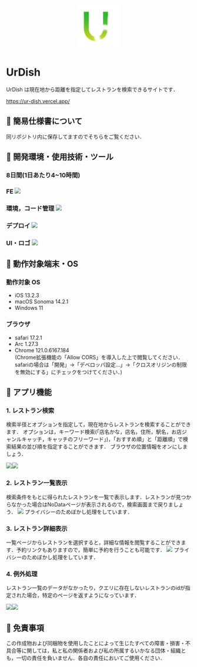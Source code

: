 <!-- This is a [Next.js](https://nextjs.org/) project bootstrapped with [`create-next-app`](https://github.com/vercel/next.js/tree/canary/packages/create-next-app).

## Getting Started

First, run the development server:

```bash
npm run dev
# or
yarn dev
# or
pnpm dev
# or
bun dev
```

Open [http://localhost:3000](http://localhost:3000) with your browser to see the result.

You can start editing the page by modifying `app/page.tsx`. The page auto-updates as you edit the file.

This project uses [`next/font`](https://nextjs.org/docs/basic-features/font-optimization) to automatically optimize and load Inter, a custom Google Font.

## Learn More

To learn more about Next.js, take a look at the following resources:

- [Next.js Documentation](https://nextjs.org/docs) - learn about Next.js features and API.
- [Learn Next.js](https://nextjs.org/learn) - an interactive Next.js tutorial.

You can check out [the Next.js GitHub repository](https://github.com/vercel/next.js/) - your feedback and contributions are welcome!

## Deploy on Vercel

The easiest way to deploy your Next.js app is to use the [Vercel Platform](https://vercel.com/new?utm_medium=default-template&filter=next.js&utm_source=create-next-app&utm_campaign=create-next-app-readme) from the creators of Next.js.

Check out our [Next.js deployment documentation](https://nextjs.org/docs/deployment) for more details.

# UrDish -->

<p align="center">
<img width="120" src="public/UrDish.png">
</p>

# UrDish

UrDish は現在地から距離を指定してレストランを検索できるサイトです．

https://ur-dish.vercel.app/  

## 🥗 簡易仕様書について

同リポジトリ内に保存してますのでそちらをご覧ください．

## 🥗 開発環境・使用技術・ツール

<H3>8日間(1日あたり4~10時間)</H3>

<H3>FE
<a href="https://skillicons.dev">
   <img src="https://skillicons.dev/icons?i=typescript,nextjs,tailwind"/>
</a>
<h3>環境，コード管理
<a href="https://skillicons.dev">
   <img src="https://skillicons.dev/icons?i=docker,github,git,vscode"/>
</a>
<h3>デプロイ
<a href="https://skillicons.dev">
   <img src="https://skillicons.dev/icons?i=vercel"/>
</a>
<h3>UI・ロゴ
<a href="https://skillicons.dev">
   <img src="https://skillicons.dev/icons?i=blender,figma,photoshop"/>
</a>

## 🥗 動作対象端末・OS

### 動作対象 OS

- iOS 13.2.3
- macOS Sonoma 14.2.1
- Windows 11

### ブラウザ

- safari 17.2.1
- Arc 1.27.3
- Chrome 121.0.6167.184  
(Chrome拡張機能の「Allow CORS」を導入した上で閲覧してください．safariの場合は「開発」->「デベロッパ設定...」->「クロスオリジンの制限を無効にする」にチェックをつけてください．)

## 🥗 アプリ機能

### 1. レストラン検索

検索半径とオプションを指定して，現在地からレストランを検索することができます． 
オプションは，キーワード検索(「店名かな，店名，住所，駅名，お店ジャンルキャッチ，キャッチのフリーワード」)，「おすすめ順」と「距離順」で検索結果の並び順を指定することができます．
ブラウザの位置情報をオンにしましょう．

<img style="width:400px" src="https://github.com/273Do/UrDish/assets/114457271/c9153793-67cc-4498-b7e4-09e534b20851"><img style="width:400px" src="https://github.com/273Do/UrDish/assets/114457271/3023102e-5eff-48ae-a05d-26f9d0882311">

### 2. レストラン一覧表示

検索条件をもとに得られたレストランを一覧で表示します．レストランが見つからなかった場合はNoDataページが表示されるので，検索画面まで戻りましょう．
<img src="https://github.com/273Do/UrDish/assets/114457271/b94adc6a-f3f7-43dc-98ea-61ece892c3d7">
プライバシーのためぼかし処理をしています．

### 3. レストラン詳細表示

一覧ページからレストランを選択すると，詳細な情報を閲覧することができます．予約リンクもありますので，簡単に予約を行うことも可能です．
<img src="https://github.com/273Do/UrDish/assets/114457271/748974c2-56f8-45c0-a0b8-8ea6bf1fc71c">
プライバシーのためぼかし処理をしています．

### 4. 例外処理

レストラン一覧のデータがなかったり，クエリに存在しないレストランのidが指定された場合，特定のページを返すようになっています．

<img style="width:400px" src="https://github.com/273Do/UrDish/assets/114457271/5005c1ac-1a8b-4ed2-8b23-44eeba3f9a65"><img style="width:400px" src="https://github.com/273Do/UrDish/assets/114457271/d1287e56-d0f5-4e87-8ca9-83c77401b829">

## 🥗 免責事項

この作成物および同梱物を使用したことによって生じたすべての障害・損害・不具合等に関しては，私と私の関係者および私の所属するいかなる団体・組織とも，一切の責任を負いません．各自の責任においてご使用ください．
